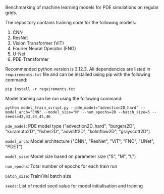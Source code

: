 Benchmarking of machine learning models for PDE simulations on regular grids. 

The repository contains training code for the following models:

1. CNN
2. ResNet
3. Vision Transformer (ViT)
4. Fourier Neural Operator (FNO)
5. U-Net
6. PDE-Transformer

Recommended python version is 3.12.3. All dependencies are listed in `requirements.txt` file and can be installed using pip with the following command: 

```
pip install -r requirements.txt
```

Model training can be run using the following command:
```
python model_train_script.py --pde_model="advection2D_hard" --model_arch="CNN" --model_size="M" --num_epochs=20 --batch_size=5 --seeds=42,43,44,45,46
```
`pde_model`: PDE model type ("advection2D_hard", "burgers2D", "kuramoto2D", "fisher2D", "advdiff2D", "kolmflow2D", "grayscott2D")

`model_arch`: Model architecture ("CNN", "ResNet", "ViT", "FNO", "UNet", "PDET")

`model_size`: Model size based on parameter size ("S", "M", "L")

`num_epochs`: Total number of epochs for each train run

`batch_size`: Train/Val batch size

`seeds`: List of model seed value for model initialisation and training


